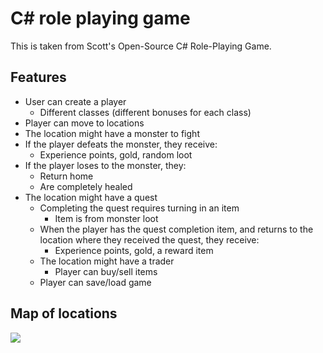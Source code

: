 # C# role playing game
This is taken from Scott's Open-Source C# Role-Playing Ga[](https://soscsrpg.com/)me.

## Features
* User can create a player
  * Different classes (different bonuses for each class)
* Player can move to locations
* The location might have a monster to fight
* If the player defeats the monster, they receive:
  * Experience points, gold, random loot
* If the player loses to the monster, they:
  * Return home 
  * Are completely healed
* The location might have a quest
  * Completing the quest requires turning in an item
    * Item is from monster loot
  * When the player has the quest completion item, and returns to the location where they received the quest, they receive:
    * Experience points, gold, a reward item
  * The location might have a trader
    * Player can buy/sell items
  * Player can save/load game

## Map of locations
![](/Users/solmazpurser/RiderProjects/C_sharp_exercises/game_map.png)
